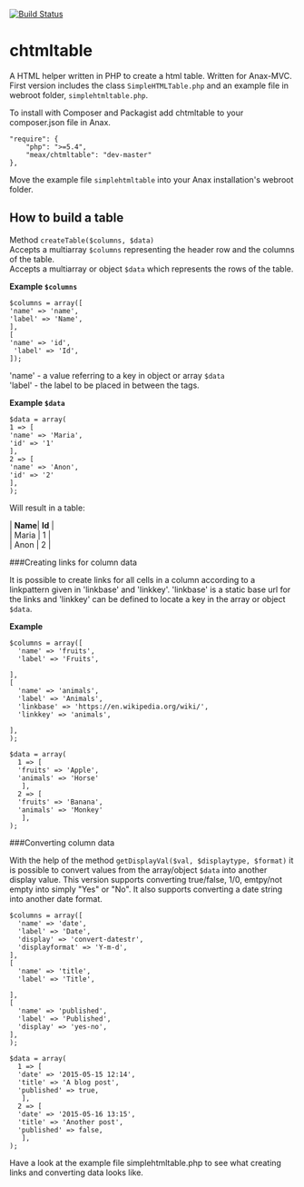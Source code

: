 [![Build Status](https://travis-ci.org/mariajonsson/chtmltable.svg?branch=v2)](https://travis-ci.org/mariajonsson/chtmltable)

# chtmltable

A HTML helper written in PHP to create a html table. Written for Anax-MVC.  
First version includes the class `SimpleHTMLTable.php` and an example file in webroot folder, `simplehtmltable.php`.

To install with Composer and Packagist add chtmltable to your composer.json file in Anax. 

    "require": {
        "php": ">=5.4",
        "meax/chtmltable": "dev-master"
    },

Move the example file `simplehtmltable` into your Anax installation's webroot folder.

## How to build a table
Method `createTable($columns, $data)`    
Accepts a multiarray `$columns` representing the header row and the columns of the table.  
Accepts a multiarray or object `$data` which represents the rows of the table.  

**Example `$columns`**

    $columns = array([  
    'name' => 'name',   
    'label' => 'Name',     
    ],  
    [  
    'name' => 'id',     
     'label' => 'Id',    
    ]);
  
'name' - a value referring to a key in object or array `$data`   
'label' - the label to be placed in between the <th></th> tags.

**Example `$data`**  

    $data = array(  
    1 => [   
    'name' => 'Maria',  
    'id' => '1' 
    ],  
    2 => [  
    'name' => 'Anon',  
    'id' => '2'  
    ],  
    );  
    
Will result in a table:


| **Name**|  **Id**  |  
| Maria  |  1   |  
| Anon   |  2   |  


###Creating links for column data

It is possible to create links for all cells in a column according to a linkpattern given in 'linkbase' and 'linkkey'. 'linkbase' is a static base url for the links and 'linkkey' can be defined to locate a key in the array or object `$data`.

**Example**

    $columns = array([
      'name' => 'fruits',
      'label' => 'Fruits',
      
    ],
    [
      'name' => 'animals',
      'label' => 'Animals',
      'linkbase' => 'https://en.wikipedia.org/wiki/',
      'linkkey' => 'animals',
      
    ],
    );
  
    $data = array(
      1 => [
      'fruits' => 'Apple', 
      'animals' => 'Horse' 
       ],
      2 => [
      'fruits' => 'Banana', 
      'animals' => 'Monkey' 
       ],
    );
    
    
###Converting column data

With the help of the method `getDisplayVal($val, $displaytype, $format)` it is possible to convert values from the array/object `$data` into another display value. This version supports converting true/false, 1/0, emtpy/not empty into simply "Yes" or "No". It also supports converting a date string into another date format.


    $columns = array([
      'name' => 'date',
      'label' => 'Date',
      'display' => 'convert-datestr',
      'displayformat' => 'Y-m-d',
    ],
    [
      'name' => 'title',
      'label' => 'Title',
            
    ],
    [
      'name' => 'published',
      'label' => 'Published',
      'display' => 'yes-no',     
    ],
    );
    
    $data = array(
      1 => [
      'date' => '2015-05-15 12:14', 
      'title' => 'A blog post',
      'published' => true,
       ],
      2 => [
      'date' => '2015-05-16 13:15', 
      'title' => 'Another post',
      'published' => false,
       ],
    );
    
Have a look at the example file simplehtmltable.php to see what creating links and converting data looks like.

